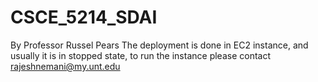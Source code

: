 # CSCE_5214_SDAI
By Professor Russel Pears
The deployment is done in EC2 instance, and usually it is in stopped state, to run the instance please contact rajeshnemani@my.unt.edu

